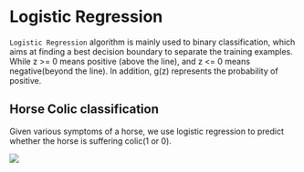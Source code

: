 # Logistic Regression

`Logistic Regression` algorithm is mainly used to binary classification, which aims at finding a best decision boundary
to separate the training examples. While z >= 0 means positive (above the line), and z <= 0 means negative(beyond the
line). In addition, g(z) represents the probability of positive.

## Horse Colic classification
Given various symptoms of a horse, we use logistic regression to predict whether the horse is suffering colic(1 or 0).

<img src="https://github.com/Kobeyond/Codes-for-Machine-Learning/blob/master/Logistic-Regression/data/logistic.png"/>

